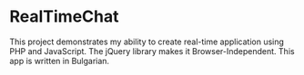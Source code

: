 # RealTimeChat
This project demonstrates my ability to create real-time application using PHP and JavaScript. The jQuery library makes it Browser-Independent. This app is written in Bulgarian.
